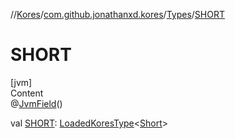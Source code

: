 //[Kores](../../index.md)/[com.github.jonathanxd.kores](../index.md)/[Types](index.md)/[SHORT](-s-h-o-r-t.md)



# SHORT  
[jvm]  
Content  
@[JvmField](https://kotlinlang.org/api/latest/jvm/stdlib/kotlin.jvm/-jvm-field/index.html)()  
  
val [SHORT](-s-h-o-r-t.md): [LoadedKoresType](../../com.github.jonathanxd.kores.type/-loaded-kores-type/index.md)<[Short](https://kotlinlang.org/api/latest/jvm/stdlib/kotlin/-short/index.html)>  



